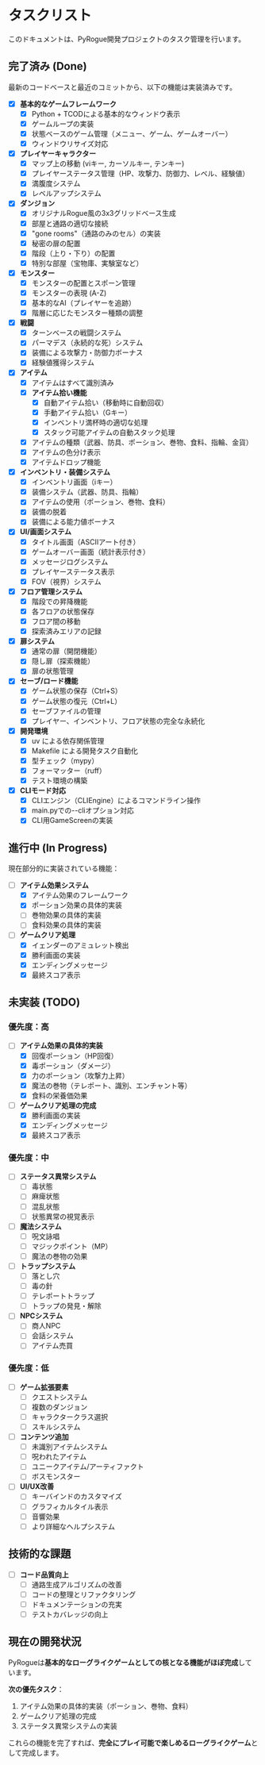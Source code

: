 # タスクリスト

このドキュメントは、PyRogue開発プロジェクトのタスク管理を行います。

## 完了済み (Done)

最新のコードベースと最近のコミットから、以下の機能は実装済みです。

- [x] **基本的なゲームフレームワーク**
    - [x] Python + TCODによる基本的なウィンドウ表示
    - [x] ゲームループの実装
    - [x] 状態ベースのゲーム管理（メニュー、ゲーム、ゲームオーバー）
    - [x] ウィンドウリサイズ対応
- [x] **プレイヤーキャラクター**
    - [x] マップ上の移動 (viキー, カーソルキー, テンキー)
    - [x] プレイヤーステータス管理（HP、攻撃力、防御力、レベル、経験値）
    - [x] 満腹度システム
    - [x] レベルアップシステム
- [x] **ダンジョン**
    - [x] オリジナルRogue風の3x3グリッドベース生成
    - [x] 部屋と通路の適切な接続
    - [x] "gone rooms"（通路のみのセル）の実装
    - [x] 秘密の扉の配置
    - [x] 階段（上り・下り）の配置
    - [x] 特別な部屋（宝物庫、実験室など）
- [x] **モンスター**
    - [x] モンスターの配置とスポーン管理
    - [x] モンスターの表現 (A-Z)
    - [x] 基本的なAI（プレイヤーを追跡）
    - [x] 階層に応じたモンスター種類の調整
- [x] **戦闘**
    - [x] ターンベースの戦闘システム
    - [x] パーマデス（永続的な死）システム
    - [x] 装備による攻撃力・防御力ボーナス
    - [x] 経験値獲得システム
- [x] **アイテム**
    - [x] アイテムはすべて識別済み
    - [x] **アイテム拾い機能**
        - [x] 自動アイテム拾い（移動時に自動回収）
        - [x] 手動アイテム拾い（Gキー）
        - [x] インベントリ満杯時の適切な処理
        - [x] スタック可能アイテムの自動スタック処理
    - [x] アイテムの種類（武器、防具、ポーション、巻物、食料、指輪、金貨）
    - [x] アイテムの色分け表示
    - [x] アイテムドロップ機能
- [x] **インベントリ・装備システム**
    - [x] インベントリ画面（iキー）
    - [x] 装備システム（武器、防具、指輪）
    - [x] アイテムの使用（ポーション、巻物、食料）
    - [x] 装備の脱着
    - [x] 装備による能力値ボーナス
- [x] **UI/画面システム**
    - [x] タイトル画面（ASCIIアート付き）
    - [x] ゲームオーバー画面（統計表示付き）
    - [x] メッセージログシステム
    - [x] プレイヤーステータス表示
    - [x] FOV（視界）システム
- [x] **フロア管理システム**
    - [x] 階段での昇降機能
    - [x] 各フロアの状態保存
    - [x] フロア間の移動
    - [x] 探索済みエリアの記録
- [x] **扉システム**
    - [x] 通常の扉（開閉機能）
    - [x] 隠し扉（探索機能）
    - [x] 扉の状態管理
- [x] **セーブ/ロード機能**
    - [x] ゲーム状態の保存（Ctrl+S）
    - [x] ゲーム状態の復元（Ctrl+L）
    - [x] セーブファイルの管理
    - [x] プレイヤー、インベントリ、フロア状態の完全な永続化
- [x] **開発環境**
    - [x] uv による依存関係管理
    - [x] Makefile による開発タスク自動化
    - [x] 型チェック（mypy）
    - [x] フォーマッター（ruff）
    - [x] テスト環境の構築
- [x] **CLIモード対応**
    - [x] CLIエンジン（CLIEngine）によるコマンドライン操作
    - [x] main.pyでの--cliオプション対応
    - [x] CLI用GameScreenの実装

## 進行中 (In Progress)

現在部分的に実装されている機能：

- [ ] **アイテム効果システム**
    - [x] アイテム効果のフレームワーク
    - [x] ポーション効果の具体的実装
    - [ ] 巻物効果の具体的実装
    - [ ] 食料効果の具体的実装
- [ ] **ゲームクリア処理**
    - [x] イェンダーのアミュレット検出
    - [x] 勝利画面の実装
    - [x] エンディングメッセージ
    - [x] 最終スコア表示

## 未実装 (TODO)

### 優先度：高
- [ ] **アイテム効果の具体的実装**
    - [x] 回復ポーション（HP回復）
    - [x] 毒ポーション（ダメージ）
    - [x] 力のポーション（攻撃力上昇）
    - [x] 魔法の巻物（テレポート、識別、エンチャント等）
    - [x] 食料の栄養価効果
- [ ] **ゲームクリア処理の完成**
    - [x] 勝利画面の実装
    - [x] エンディングメッセージ
    - [x] 最終スコア表示

### 優先度：中
- [ ] **ステータス異常システム**
    - [ ] 毒状態
    - [ ] 麻痺状態
    - [ ] 混乱状態
    - [ ] 状態異常の視覚表示
- [ ] **魔法システム**
    - [ ] 呪文詠唱
    - [ ] マジックポイント（MP）
    - [ ] 魔法の巻物の効果
- [ ] **トラップシステム**
    - [ ] 落とし穴
    - [ ] 毒の針
    - [ ] テレポートトラップ
    - [ ] トラップの発見・解除
- [ ] **NPCシステム**
    - [ ] 商人NPC
    - [ ] 会話システム
    - [ ] アイテム売買

### 優先度：低
- [ ] **ゲーム拡張要素**
    - [ ] クエストシステム
    - [ ] 複数のダンジョン
    - [ ] キャラクタークラス選択
    - [ ] スキルシステム
- [ ] **コンテンツ追加**
    - [ ] 未識別アイテムシステム
    - [ ] 呪われたアイテム
    - [ ] ユニークアイテム/アーティファクト
    - [ ] ボスモンスター
- [ ] **UI/UX改善**
    - [ ] キーバインドのカスタマイズ
    - [ ] グラフィカルタイル表示
    - [ ] 音響効果
    - [ ] より詳細なヘルプシステム

## 技術的な課題

- [ ] **コード品質向上**
    - [ ] 通路生成アルゴリズムの改善
    - [ ] コードの整理とリファクタリング
    - [ ] ドキュメンテーションの充実
    - [ ] テストカバレッジの向上

## 現在の開発状況

PyRogueは**基本的なローグライクゲームとしての核となる機能がほぼ完成**しています。

**次の優先タスク**：
1. アイテム効果の具体的実装（ポーション、巻物、食料）
2. ゲームクリア処理の完成
3. ステータス異常システムの実装

これらの機能を完了すれば、**完全にプレイ可能で楽しめるローグライクゲーム**として完成します。
